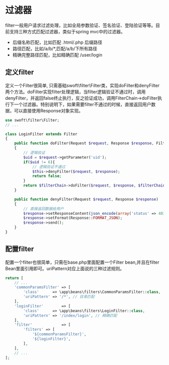 # 过滤器

filter一般用户请求过滤处理，比如全局参数验证、签名验证、登陆验证等等。目前支持三种方式匹配过滤器，类似于spring mvc中的过滤器。

* 后缀名称匹配，比如匹配 .html/.php 后缀路径
* 路径匹配，比如/a/b/\*,匹配/a/b/下所有路径
* 精确完整路径匹配，比如精确匹配 /user/login

## 定义filter

定义一个Filter很简单, 只需基础swoft\filter\Filter类，实现doFilter和denyFilter两个方法。doFilter实现filter处理逻辑，当filter逻辑验证不通过时，调用denyFilter，并返回false终止执行，反之验证成功，调用FilterChain-&gt;doFilter执行下一个过滤器。特别说明下，如果需要filter不通过的时候，直接返回用户数据，可以直接使用Response对象实现。

```php
use swoft\filter\Filter;
// ...

class LoginFilter extends Filter
{
    public function doFilter(Request $request, Response $response, FilterChain $filterChain, int $currentIndex = 0)
    {
        // 逻辑验证
        $uid = $request->getParameter('uid');
        if($uid != 6){
            // 逻辑验证不通过
            $this->denyFilter($request, $response);
            return false;
        }
        return $filterChain->doFilter($request, $response, $filterChain, $currentIndex);
    }

    public function denyFilter(Request $request, Response $response)
    {
        // 直接返回数据给用户
        $response->setResponseContent(json_encode(array('status' => 403, 'msg' => 'need login!')));
        $response->setFormat(Response::FORMAT_JSON);
        $response->send();
    }
}
```

## 配置filter

配置一个filter也很简单，只需在base.php里面配置一个Filter bean,并且在filter Bean里面引用即可。uriPattern对应上面说的三种过滤规则。

```php
return [
    // ...
    'commonParamsFilter' => [
        'class'      => \app\beans\filters\CommonParamsFilter::class,
        'uriPattern' => '/*', // 目录匹配
    ],
    'loginFilter'        => [
        'class'      => \app\beans\filters\LoginFilter::class,
        'uriPattern' => '/index/login', // 精确匹配
    ],
    'filter'             => [
        'filters' => [
            '${commonParamsFilter}',
            '${loginFilter}',
        ],
    ],    
    // ...
];
```



